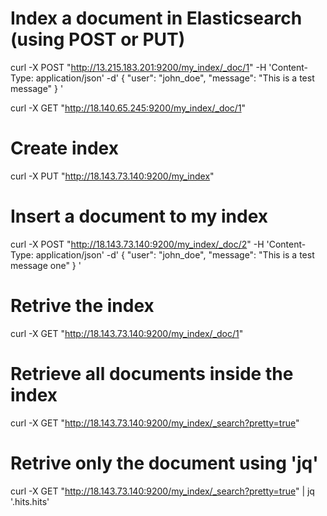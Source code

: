 # Index a document in Elasticsearch (using POST or PUT)
curl -X POST "http://13.215.183.201:9200/my_index/_doc/1" -H 'Content-Type: application/json' -d'
{
  "user": "john_doe",
  "message": "This is a test message"
}
'

curl -X GET "http://18.140.65.245:9200/my_index/_doc/1"

# Create index
curl -X PUT "http://18.143.73.140:9200/my_index"

# Insert a document to my index
curl -X POST "http://18.143.73.140:9200/my_index/_doc/2" -H 'Content-Type: application/json' -d'
{
  "user": "john_doe",
  "message": "This is a test message one"
}
'

# Retrive the index
curl -X GET "http://18.143.73.140:9200/my_index/_doc/1"

# Retrieve all documents inside the index
curl -X GET "http://18.143.73.140:9200/my_index/_search?pretty=true"

# Retrive only the document using 'jq' 
curl -X GET "http://18.143.73.140:9200/my_index/_search?pretty=true" | jq '.hits.hits'




